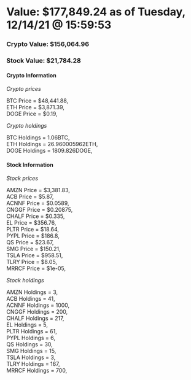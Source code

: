 # Value: $177,849.24 as of Tuesday, 12/14/21 @ 15:59:53 

### Crypto Value: $156,064.96

### Stock Value: $21,784.28

#### Crypto Information 
*Crypto prices* 

BTC Price = $48,441.88,  
ETH Price = $3,871.39,  
DOGE Price = $0.19,  


*Crypto holdings* 

BTC Holdings = 1.06BTC,  
ETH Holdings = 26.960005962ETH,  
DOGE Holdings = 1809.826DOGE,  


#### Stock Information 

*Stock prices* 

AMZN Price = $3,381.83,  
ACB Price = $5.87,  
ACNNF Price = $0.0589,  
CNGGF Price = $0.20875,  
CHALF Price = $0.335,  
EL Price = $356.76,  
PLTR Price = $18.64,  
PYPL Price = $186.8,  
QS Price = $23.67,  
SMG Price = $150.21,  
TSLA Price = $958.51,  
TLRY Price = $8.05,  
MRRCF Price = $1e-05,  


*Stock holdings* 

AMZN Holdings = 3,  
ACB Holdings = 41,  
ACNNF Holdings = 1000,  
CNGGF Holdings = 200,  
CHALF Holdings = 217,  
EL Holdings = 5,  
PLTR Holdings = 61,  
PYPL Holdings = 6,  
QS Holdings = 30,  
SMG Holdings = 15,  
TSLA Holdings = 3,  
TLRY Holdings = 167,  
MRRCF Holdings = 700,  


